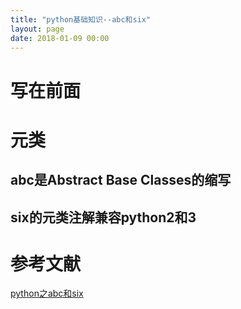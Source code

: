 ```yaml
---
title: "python基础知识--abc和six"
layout: page
date: 2018-01-09 00:00
---
```

# 写在前面

# 元类


## abc是Abstract Base Classes的缩写
## six的元类注解兼容python2和3


# 参考文献
[python之abc和six](https://www.jianshu.com/p/d9cd26c06f4b)